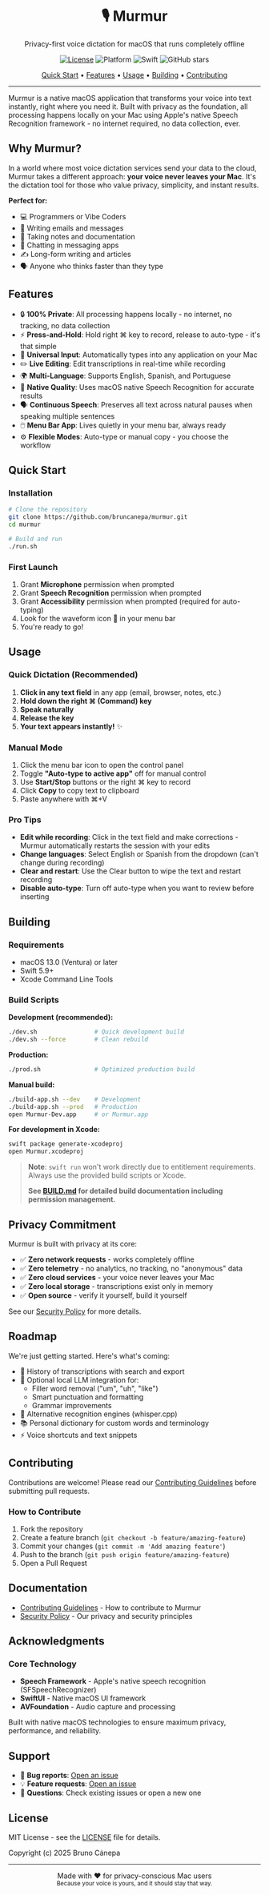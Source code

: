 <div align="center">
  <h1>🎙️ Murmur</h1>
  <p>Privacy-first voice dictation for macOS that runs completely offline</p>

  [![License](https://img.shields.io/badge/License-MIT-blue.svg)](LICENSE)
  ![Platform](https://img.shields.io/badge/platform-macOS%2013.0%2B-brightgreen)
  ![Swift](https://img.shields.io/badge/Swift-5.9%2B-orange)
  ![GitHub stars](https://img.shields.io/github/stars/bruncanepa/murmur?style=social)

  <p>
    <a href="#quick-start">Quick Start</a> •
    <a href="#features">Features</a> •
    <a href="#usage">Usage</a> •
    <a href="#building">Building</a> •
    <a href="#contributing">Contributing</a>
  </p>
</div>

---

Murmur is a native macOS application that transforms your voice into text instantly, right where you need it. Built with privacy as the foundation, all processing happens locally on your Mac using Apple's native Speech Recognition framework - no internet required, no data collection, ever.

## Why Murmur?

In a world where most voice dictation services send your data to the cloud, Murmur takes a different approach: **your voice never leaves your Mac**. It's the dictation tool for those who value privacy, simplicity, and instant results.

**Perfect for:**
- 💻 Programmers or Vibe Coders
- 📧 Writing emails and messages
- 📝 Taking notes and documentation
- 💬 Chatting in messaging apps
- ✍️ Long-form writing and articles
- 🗣️ Anyone who thinks faster than they type

## Features

- 🔒 **100% Private**: All processing happens locally - no internet, no tracking, no data collection
- ⚡ **Press-and-Hold**: Hold right ⌘ key to record, release to auto-type - it's that simple
- 🎯 **Universal Input**: Automatically types into any application on your Mac
- ✏️ **Live Editing**: Edit transcriptions in real-time while recording
- 🌍 **Multi-Language**: Supports English, Spanish, and Portuguese
- 🎤 **Native Quality**: Uses macOS native Speech Recognition for accurate results
- 🗣️ **Continuous Speech**: Preserves all text across natural pauses when speaking multiple sentences
- 🖱️ **Menu Bar App**: Lives quietly in your menu bar, always ready
- ⚙️ **Flexible Modes**: Auto-type or manual copy - you choose the workflow

## Quick Start

### Installation

```bash
# Clone the repository
git clone https://github.com/bruncanepa/murmur.git
cd murmur

# Build and run
./run.sh
```

### First Launch

1. Grant **Microphone** permission when prompted
2. Grant **Speech Recognition** permission when prompted
3. Grant **Accessibility** permission when prompted (required for auto-typing)
4. Look for the waveform icon 🌊 in your menu bar
5. You're ready to go!

## Usage

### Quick Dictation (Recommended)

1. **Click in any text field** in any app (email, browser, notes, etc.)
2. **Hold down the right ⌘ (Command) key**
3. **Speak naturally**
4. **Release the key**
5. **Your text appears instantly!** ✨

### Manual Mode

1. Click the menu bar icon to open the control panel
2. Toggle **"Auto-type to active app"** off for manual control
3. Use **Start/Stop** buttons or the right ⌘ key to record
4. Click **Copy** to copy text to clipboard
5. Paste anywhere with ⌘+V

### Pro Tips

- **Edit while recording**: Click in the text field and make corrections - Murmur automatically restarts the session with your edits
- **Change languages**: Select English or Spanish from the dropdown (can't change during recording)
- **Clear and restart**: Use the Clear button to wipe the text and restart recording
- **Disable auto-type**: Turn off auto-type when you want to review before inserting

## Building

### Requirements

- macOS 13.0 (Ventura) or later
- Swift 5.9+
- Xcode Command Line Tools

### Build Scripts

**Development (recommended):**
```bash
./dev.sh                # Quick development build
./dev.sh --force        # Clean rebuild
```

**Production:**
```bash
./prod.sh               # Optimized production build
```

**Manual build:**
```bash
./build-app.sh --dev    # Development
./build-app.sh --prod   # Production
open Murmur-Dev.app     # or Murmur.app
```

**For development in Xcode:**
```bash
swift package generate-xcodeproj
open Murmur.xcodeproj
```

> **Note**: `swift run` won't work directly due to entitlement requirements. Always use the provided build scripts or Xcode.
>
> **See [BUILD.md](BUILD.md) for detailed build documentation including permission management.**

## Privacy Commitment

Murmur is built with privacy at its core:

- ✅ **Zero network requests** - works completely offline
- ✅ **Zero telemetry** - no analytics, no tracking, no "anonymous" data
- ✅ **Zero cloud services** - your voice never leaves your Mac
- ✅ **Zero local storage** - transcriptions exist only in memory
- ✅ **Open source** - verify it yourself, build it yourself

See our [Security Policy](SECURITY.md) for more details.

## Roadmap

We're just getting started. Here's what's coming:

- 📜 History of transcriptions with search and export
- 🤖 Optional local LLM integration for:
  - Filler word removal ("um", "uh", "like")
  - Smart punctuation and formatting
  - Grammar improvements
- 🔄 Alternative recognition engines (whisper.cpp)
- 📚 Personal dictionary for custom words and terminology
- ⚡ Voice shortcuts and text snippets

## Contributing

Contributions are welcome! Please read our [Contributing Guidelines](CONTRIBUTING.md) before submitting pull requests.

### How to Contribute

1. Fork the repository
2. Create a feature branch (`git checkout -b feature/amazing-feature`)
3. Commit your changes (`git commit -m 'Add amazing feature'`)
4. Push to the branch (`git push origin feature/amazing-feature`)
5. Open a Pull Request

## Documentation

- [Contributing Guidelines](CONTRIBUTING.md) - How to contribute to Murmur
- [Security Policy](SECURITY.md) - Our privacy and security principles

## Acknowledgments

### Core Technology
- **Speech Framework** - Apple's native speech recognition (SFSpeechRecognizer)
- **SwiftUI** - Native macOS UI framework
- **AVFoundation** - Audio capture and processing

Built with native macOS technologies to ensure maximum privacy, performance, and reliability.

## Support

- 🐛 **Bug reports**: [Open an issue](https://github.com/bruncanepa/murmur/issues)
- 💡 **Feature requests**: [Open an issue](https://github.com/bruncanepa/murmur/issues)
- 📖 **Questions**: Check existing issues or open a new one

## License

MIT License - see the [LICENSE](LICENSE) file for details.

Copyright (c) 2025 Bruno Cánepa

---

<div align="center">
  Made with ❤️ for privacy-conscious Mac users
  <br/>
  <sub>Because your voice is yours, and it should stay that way.</sub>
</div>
